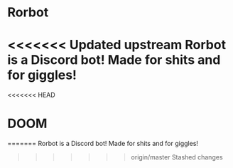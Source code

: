 # Rorbot
<<<<<<< Updated upstream
Rorbot is a Discord bot!
Made for shits
and for giggles!
=======
<<<<<<< HEAD
# DOOM
=======
Rorbot is a Discord bot!
Made for shits
and for giggles!
>>>>>>> origin/master
>>>>>>> Stashed changes

